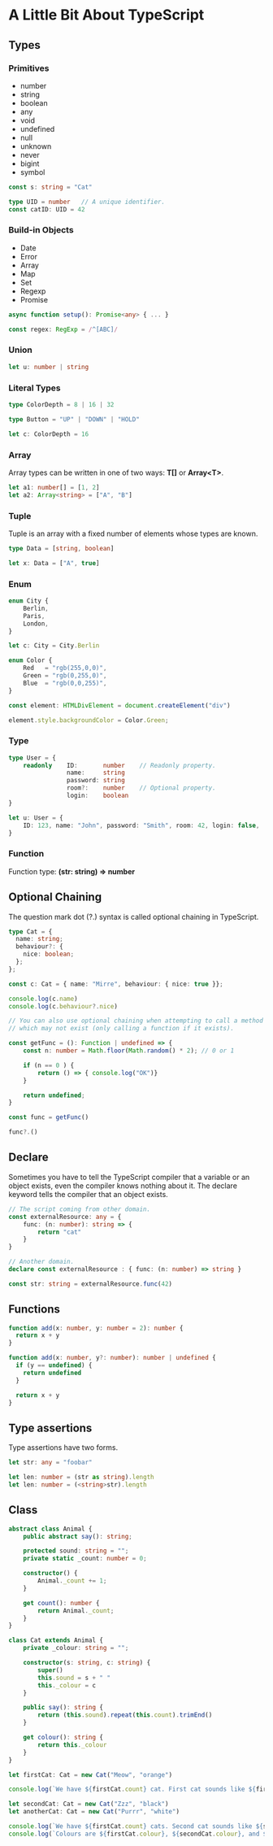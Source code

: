 # A Little Bit About TypeScript

## Types

### Primitives

* number
* string
* boolean
* any
* void
* undefined
* null
* unknown
* never
* bigint
* symbol

```typescript
const s: string = "Cat"

type UID = number   // A unique identifier.
const catID: UID = 42
```

### Build-in Objects

* Date
* Error
* Array
* Map
* Set
* Regexp
* Promise

```typescript
async function setup(): Promise<any> { ... }

const regex: RegExp = /^[ABC]/
```

### Union

```typescript
let u: number | string
```

### Literal Types

```typescript
type ColorDepth = 8 | 16 | 32

type Button = "UP" | "DOWN" | "HOLD"

let c: ColorDepth = 16
```

### Array

Array types can be written in one of two ways: __T[]__ or __Array\<T\>__.

```typescript
let a1: number[] = [1, 2]
let a2: Array<string> = ["A", "B"]
```

### Tuple

Tuple is an array with a fixed number of elements whose types are known.

```typescript
type Data = [string, boolean]

let x: Data = ["A", true]
```

### Enum

```typescript
enum City {
    Berlin,
    Paris,
    London,
}

let c: City = City.Berlin

enum Color {
    Red   = "rgb(255,0,0)",
    Green = "rgb(0,255,0)",
    Blue  = "rgb(0,0,255)",
}

const element: HTMLDivElement = document.createElement("div")

element.style.backgroundColor = Color.Green;
```

### Type

```typescript
type User = {
    readonly    ID:       number    // Readonly property.
                name:     string
                password: string
                room?:    number    // Optional property.
                login:    boolean
}

let u: User = {
    ID: 123, name: "John", password: "Smith", room: 42, login: false,
}
```

### Function

Function type: **(str: string) => number**

## Optional Chaining

The question mark dot (?.) syntax is called optional chaining in TypeScript.

```typescript
type Cat = {
  name: string;
  behaviour?: {
    nice: boolean;
  };
};

const c: Cat = { name: "Mirre", behaviour: { nice: true }};

console.log(c.name)
console.log(c.behaviour?.nice)

// You can also use optional chaining when attempting to call a method
// which may not exist (only calling a function if it exists).

const getFunc = (): Function | undefined => {
    const n: number = Math.floor(Math.random() * 2); // 0 or 1

    if (n == 0 ) {
        return () => { console.log("OK")}
    }

    return undefined;
}

const func = getFunc()

func?.()
```

## Declare

Sometimes you have to tell the TypeScript compiler that a variable or an object exists, even the compiler knows nothing about it. The declare keyword tells the compiler that an object exists.

```typescript
// The script coming from other domain.
const externalResource: any = {
    func: (n: number): string => {
        return "cat"
    }
}

// Another domain.
declare const externalResource : { func: (n: number) => string }

const str: string = externalResource.func(42)
```

## Functions

```typescript
function add(x: number, y: number = 2): number {
  return x + y
}

function add(x: number, y?: number): number | undefined {
  if (y == undefined) {
    return undefined
  }

  return x + y
}
```

## Type assertions

Type assertions have two forms.

```typescript
let str: any = "foobar"

let len: number = (str as string).length
let len: number = (<string>str).length
```

## Class

```typescript
abstract class Animal {
    public abstract say(): string;

    protected sound: string = "";
    private static _count: number = 0;

    constructor() {
        Animal._count += 1;
    }

    get count(): number {
        return Animal._count;
    }
}

class Cat extends Animal {
    private _colour: string = "";

    constructor(s: string, c: string) {
        super()
        this.sound = s + " "
        this._colour = c
    }

    public say(): string {
        return (this.sound).repeat(this.count).trimEnd()
    }

    get colour(): string {
        return this._colour
    }
}

let firstCat: Cat = new Cat("Meow", "orange")

console.log(`We have ${firstCat.count} cat. First cat sounds like ${firstCat.say()}.`)

let secondCat: Cat = new Cat("Zzz", "black")
let anotherCat: Cat = new Cat("Purrr", "white")

console.log(`We have ${firstCat.count} cats. Second cat sounds like ${secondCat.say()}.`)
console.log(`Colours are ${firstCat.colour}, ${secondCat.colour}, and ${anotherCat.colour}`)
```